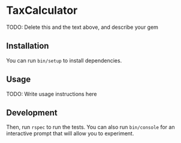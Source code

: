# TaxCalculator

TODO: Delete this and the text above, and describe your gem

## Installation
You can run `bin/setup` to install dependencies.

## Usage

TODO: Write usage instructions here

## Development

 Then, run `rspec` to run the tests. You can also run `bin/console` for an interactive prompt that will allow you to experiment.